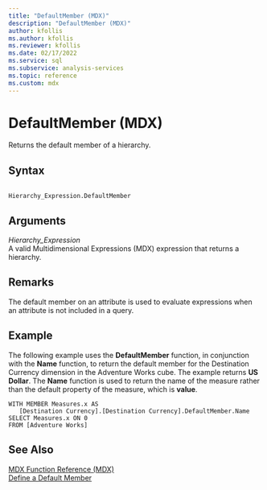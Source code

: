 ```yaml
---
title: "DefaultMember (MDX)"
description: "DefaultMember (MDX)"
author: kfollis
ms.author: kfollis
ms.reviewer: kfollis
ms.date: 02/17/2022
ms.service: sql
ms.subservice: analysis-services
ms.topic: reference
ms.custom: mdx
---
```

# DefaultMember (MDX)


  Returns the default member of a hierarchy.  
  
## Syntax  
  
```  
  
Hierarchy_Expression.DefaultMember  
```  
  
## Arguments  
 *Hierarchy_Expression*  
 A valid Multidimensional Expressions (MDX) expression that returns a hierarchy.  
  
## Remarks  
 The default member on an attribute is used to evaluate expressions when an attribute is not included in a query.  
  
## Example  
 The following example uses the **DefaultMember** function, in conjunction with the **Name** function, to return the default member for the Destination Currency dimension in the Adventure Works cube. The example returns **US Dollar**. The **Name** function is used to return the name of the measure rather than the default property of the measure, which is **value**.  
  
```  
WITH MEMBER Measures.x AS   
   [Destination Currency].[Destination Currency].DefaultMember.Name  
SELECT Measures.x ON 0  
FROM [Adventure Works]  
```  
  
## See Also  
 [MDX Function Reference &#40;MDX&#41;](../mdx/mdx-function-reference-mdx.md)   
 [Define a Default Member](/analysis-services/multidimensional-models/attribute-properties-define-a-default-member)  
  
